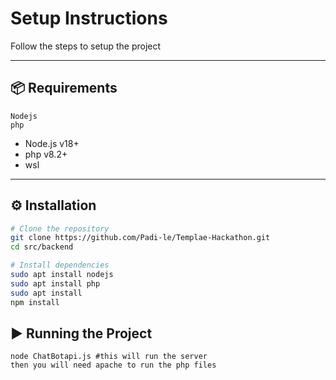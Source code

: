 
# Setup Instructions
Follow the steps to setup the project 

---

## 📦 Requirements
```
Nodejs
php

```
-  Node.js v18+
- php v8.2+
- wsl


---

## ⚙️ Installation
``` bash
# Clone the repository
git clone https://github.com/Padi-le/Templae-Hackathon.git
cd src/backend

# Install dependencies
sudo apt install nodejs
sudo apt install php
sudo apt install
npm install
```

## ▶️ Running the Project
```
node ChatBotapi.js #this will run the server
then you will need apache to run the php files
```

